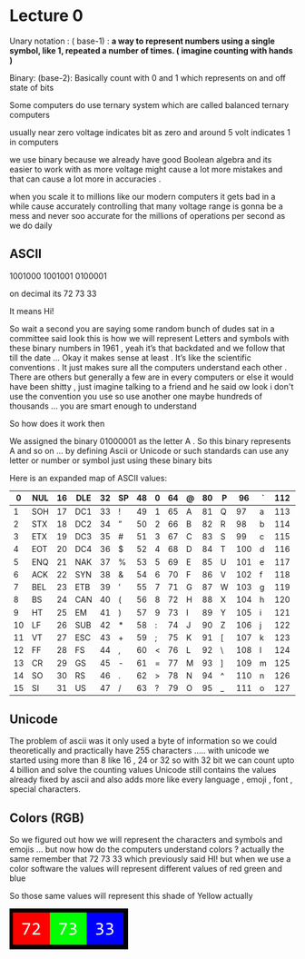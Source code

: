 # Lecture 0

Unary notation : ( base-1) : **a way to represent numbers using a single symbol, like 1, repeated a number of times. ( imagine counting with hands )**

Binary: (base-2): Basically count with 0 and 1 which represents on and off state of bits 

Some computers do use ternary system which are called balanced ternary computers 

usually near zero voltage indicates bit as zero and around 5 volt indicates 1 in computers

we use binary because we already have good Boolean algebra and its easier to work with as more voltage might cause a lot more mistakes  and that can cause a lot more in accuracies .

when you scale it to millions like our modern computers it gets bad in a while cause accurately controlling  that many voltage range is gonna be a mess and never soo accurate for the millions of operations per second as we do daily

## ASCII

1001000  1001001   0100001

on decimal its 72 73 33

It means Hi!

So wait a second you are saying some random bunch of dudes sat in a committee said look this is how we will represent Letters and symbols with these binary numbers in 1961 , yeah it’s that backdated and we follow that till the date … Okay it makes sense at least . It’s like the scientific conventions . It just makes sure all the computers understand each other . There are others but generally a few are in every computers or else it would have been shitty , just imagine talking to a friend and he said ow look i don't use the convention you use so use another one maybe hundreds of thousands … you are smart enough to understand 

So how does it work then

We assigned the binary 01000001 as the letter A . So this binary represents A and so on … by defining Ascii or Unicode or such standards can use any letter or number or symbol just using these binary bits 

Here is an expanded map of ASCII values:

| 0 | NUL | 16 | DLE | 32 | SP | 48 | 0 | 64 | @ | 80 | P | 96 | ` | 112 | p |  |
| --- | --- | --- | --- | --- | --- | --- | --- | --- | --- | --- | --- | --- | --- | --- | --- | --- |
| 1 | SOH | 17 | DC1 | 33 | ! | 49 | 1 | 65 | A | 81 | Q | 97 | a | 113 | q |  |
| 2 | STX | 18 | DC2 | 34 | ” | 50 | 2 | 66 | B | 82 | R | 98 | b | 114 | r |  |
| 3 | ETX | 19 | DC3 | 35 | # | 51 | 3 | 67 | C | 83 | S | 99 | c | 115 | s |  |
| 4 | EOT | 20 | DC4 | 36 | $ | 52 | 4 | 68 | D | 84 | T | 100 | d | 116 | t |  |
| 5 | ENQ | 21 | NAK | 37 | % | 53 | 5 | 69 | E | 85 | U | 101 | e | 117 | u |  |
| 6 | ACK | 22 | SYN | 38 | & | 54 | 6 | 70 | F | 86 | V | 102 | f | 118 | v |  |
| 7 | BEL | 23 | ETB | 39 | ’ | 55 | 7 | 71 | G | 87 | W | 103 | g | 119 | w |  |
| 8 | BS | 24 | CAN | 40 | ( | 56 | 8 | 72 | H | 88 | X | 104 | h | 120 | x |  |
| 9 | HT | 25 | EM | 41 | ) | 57 | 9 | 73 | I | 89 | Y | 105 | i | 121 | y |  |
| 10 | LF | 26 | SUB | 42 | * | 58 | : | 74 | J | 90 | Z | 106 | j | 122 | z |  |
| 11 | VT | 27 | ESC | 43 | + | 59 | ; | 75 | K | 91 | [ | 107 | k | 123 | { |  |
| 12 | FF | 28 | FS | 44 | , | 60 | < | 76 | L | 92 | \ | 108 | l | 124 |  |  |
| 13 | CR | 29 | GS | 45 | - | 61 | = | 77 | M | 93 | ] | 109 | m | 125 | } |  |
| 14 | SO | 30 | RS | 46 | . | 62 | > | 78 | N | 94 | ^ | 110 | n | 126 | ~ |  |
| 15 | SI | 31 | US | 47 | / | 63 | ? | 79 | O | 95 | _ | 111 | o | 127 | DEL |  |

## **Unicode**

The problem of ascii was it only used a byte of information so we could theoretically and practically have 255 characters ….. with unicode we started using more than 8 like 16 , 24 or 32 
so with 32 bit we can count upto 4 billion and solve the counting values 
Unicode still contains the values already fixed by ascii and also adds more like every language , emoji , font , special characters. 

## **Colors (RGB)**

So we figured out how we will represent the characters and symbols and emojis …
but now how do the computers understand colors ?
actually the same 
remember that 72 73 33  which previously said HI! 
but when we use a color software the values will represent different values of red green and blue 


So those same values will represent this shade of Yellow actually 

![Relative](/Lecture%200/RGB.png)